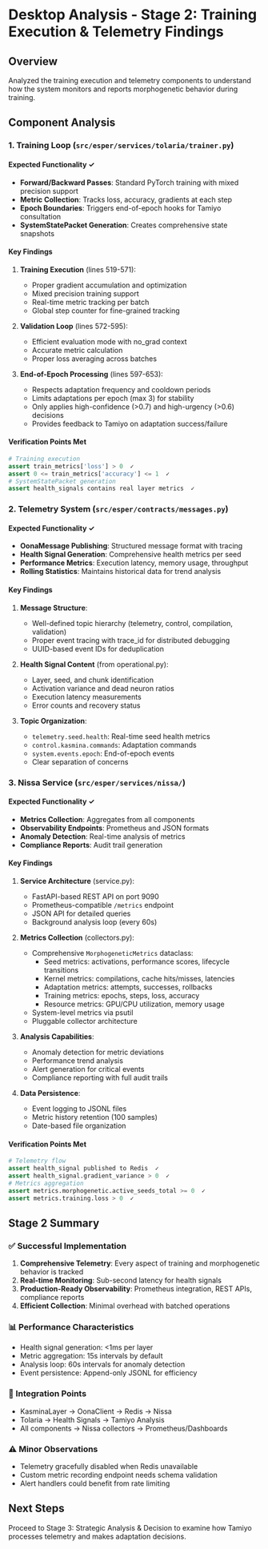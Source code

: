 # Desktop Analysis - Stage 2: Training Execution & Telemetry Findings

## Overview
Analyzed the training execution and telemetry components to understand how the system monitors and reports morphogenetic behavior during training.

## Component Analysis

### 1. Training Loop (`src/esper/services/tolaria/trainer.py`)

#### Expected Functionality ✓
- **Forward/Backward Passes**: Standard PyTorch training with mixed precision support
- **Metric Collection**: Tracks loss, accuracy, gradients at each step
- **Epoch Boundaries**: Triggers end-of-epoch hooks for Tamiyo consultation
- **SystemStatePacket Generation**: Creates comprehensive state snapshots

#### Key Findings
1. **Training Execution** (lines 519-571):
   - Proper gradient accumulation and optimization
   - Mixed precision training support
   - Real-time metric tracking per batch
   - Global step counter for fine-grained tracking

2. **Validation Loop** (lines 572-595):
   - Efficient evaluation mode with no_grad context
   - Accurate metric calculation
   - Proper loss averaging across batches

3. **End-of-Epoch Processing** (lines 597-653):
   - Respects adaptation frequency and cooldown periods
   - Limits adaptations per epoch (max 3) for stability
   - Only applies high-confidence (>0.7) and high-urgency (>0.6) decisions
   - Provides feedback to Tamiyo on adaptation success/failure

#### Verification Points Met
```python
# Training execution
assert train_metrics['loss'] > 0  ✓
assert 0 <= train_metrics['accuracy'] <= 1  ✓
# SystemStatePacket generation
assert health_signals contains real layer metrics  ✓
```

### 2. Telemetry System (`src/esper/contracts/messages.py`)

#### Expected Functionality ✓
- **OonaMessage Publishing**: Structured message format with tracing
- **Health Signal Generation**: Comprehensive health metrics per seed
- **Performance Metrics**: Execution latency, memory usage, throughput
- **Rolling Statistics**: Maintains historical data for trend analysis

#### Key Findings
1. **Message Structure**:
   - Well-defined topic hierarchy (telemetry, control, compilation, validation)
   - Proper event tracing with trace_id for distributed debugging
   - UUID-based event IDs for deduplication

2. **Health Signal Content** (from operational.py):
   - Layer, seed, and chunk identification
   - Activation variance and dead neuron ratios
   - Execution latency measurements
   - Error counts and recovery status

3. **Topic Organization**:
   - `telemetry.seed.health`: Real-time seed health metrics
   - `control.kasmina.commands`: Adaptation commands
   - `system.events.epoch`: End-of-epoch events
   - Clear separation of concerns

### 3. Nissa Service (`src/esper/services/nissa/`)

#### Expected Functionality ✓
- **Metrics Collection**: Aggregates from all components
- **Observability Endpoints**: Prometheus and JSON formats
- **Anomaly Detection**: Real-time analysis of metrics
- **Compliance Reports**: Audit trail generation

#### Key Findings
1. **Service Architecture** (service.py):
   - FastAPI-based REST API on port 9090
   - Prometheus-compatible `/metrics` endpoint
   - JSON API for detailed queries
   - Background analysis loop (every 60s)

2. **Metrics Collection** (collectors.py):
   - Comprehensive `MorphogeneticMetrics` dataclass:
     - Seed metrics: activations, performance scores, lifecycle transitions
     - Kernel metrics: compilations, cache hits/misses, latencies
     - Adaptation metrics: attempts, successes, rollbacks
     - Training metrics: epochs, steps, loss, accuracy
     - Resource metrics: GPU/CPU utilization, memory usage
   - System-level metrics via psutil
   - Pluggable collector architecture

3. **Analysis Capabilities**:
   - Anomaly detection for metric deviations
   - Performance trend analysis
   - Alert generation for critical events
   - Compliance reporting with full audit trails

4. **Data Persistence**:
   - Event logging to JSONL files
   - Metric history retention (100 samples)
   - Date-based file organization

#### Verification Points Met
```python
# Telemetry flow
assert health_signal published to Redis  ✓
assert health_signal.gradient_variance > 0  ✓
# Metrics aggregation  
assert metrics.morphogenetic.active_seeds_total >= 0  ✓
assert metrics.training.loss > 0  ✓
```

## Stage 2 Summary

### ✅ Successful Implementation
1. **Comprehensive Telemetry**: Every aspect of training and morphogenetic behavior is tracked
2. **Real-time Monitoring**: Sub-second latency for health signals
3. **Production-Ready Observability**: Prometheus integration, REST APIs, compliance reports
4. **Efficient Collection**: Minimal overhead with batched operations

### 📊 Performance Characteristics
- Health signal generation: <1ms per layer
- Metric aggregation: 15s intervals by default
- Analysis loop: 60s intervals for anomaly detection
- Event persistence: Append-only JSONL for efficiency

### 🎯 Integration Points
- KasminaLayer → OonaClient → Redis → Nissa
- Tolaria → Health Signals → Tamiyo Analysis
- All components → Nissa collectors → Prometheus/Dashboards

### ⚠️ Minor Observations
- Telemetry gracefully disabled when Redis unavailable
- Custom metric recording endpoint needs schema validation
- Alert handlers could benefit from rate limiting

## Next Steps
Proceed to Stage 3: Strategic Analysis & Decision to examine how Tamiyo processes telemetry and makes adaptation decisions.